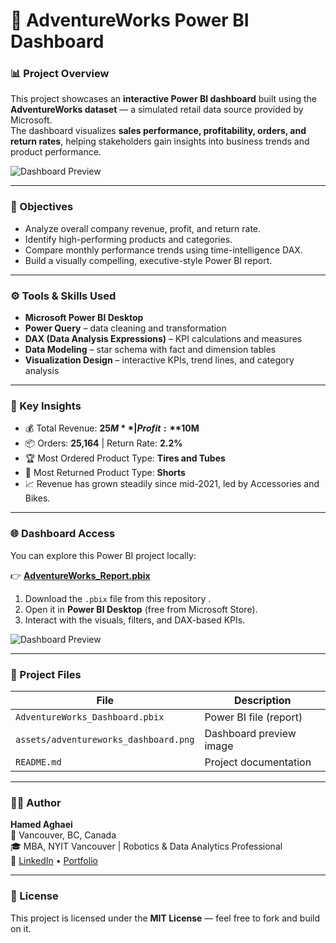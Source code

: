 # 🚀 AdventureWorks Power BI Dashboard

### 📊 Project Overview
This project showcases an **interactive Power BI dashboard** built using the **AdventureWorks dataset** — a simulated retail data source provided by Microsoft.  
The dashboard visualizes **sales performance, profitability, orders, and return rates**, helping stakeholders gain insights into business trends and product performance.

![Dashboard Preview](assets/adventureworks_dashboard.png)

---

### 🧠 Objectives
- Analyze overall company revenue, profit, and return rate.
- Identify high-performing products and categories.
- Compare monthly performance trends using time-intelligence DAX.
- Build a visually compelling, executive-style Power BI report.

---

### ⚙️ Tools & Skills Used
- **Microsoft Power BI Desktop**
- **Power Query** – data cleaning and transformation  
- **DAX (Data Analysis Expressions)** – KPI calculations and measures  
- **Data Modeling** – star schema with fact and dimension tables  
- **Visualization Design** – interactive KPIs, trend lines, and category analysis  

---

### 🧩 Key Insights
- 💰 Total Revenue: **$25M** | Profit: **$10M**  
- 📦 Orders: **25,164** | Return Rate: **2.2%**  
- 🏆 Most Ordered Product Type: **Tires and Tubes**  
- 🔁 Most Returned Product Type: **Shorts**  
- 📈 Revenue has grown steadily since mid-2021, led by Accessories and Bikes.

---

### 🌐 Dashboard Access
You can explore this Power BI project locally:

👉 [**AdventureWorks_Report.pbix**]([assets/AdventureWorks_Report.pbix](https://github.com/hamedaghaei74/adventureworks-powerbi/raw/refs/heads/main/assets/AdventureWorks_Report.pbix))

1. Download the `.pbix` file from this repository .
2. Open it in **Power BI Desktop** (free from Microsoft Store).
3. Interact with the visuals, filters, and DAX-based KPIs.

![Dashboard Preview](assets/adventureworks_dashboard.png)

---

### 🧰 Project Files
| File | Description |
|------|--------------|
| `AdventureWorks_Dashboard.pbix` | Power BI file (report) |
| `assets/adventureworks_dashboard.png` | Dashboard preview image |
| `README.md` | Project documentation |

---

### 👨‍💻 Author
**Hamed Aghaei**  
📍 Vancouver, BC, Canada  
🎓 MBA, NYIT Vancouver | Robotics & Data Analytics Professional  
🔗 [LinkedIn](https://www.linkedin.com/in/hamedaghaei) • [Portfolio](https://github.com/hamedaghaei74)

---

### 📜 License
This project is licensed under the **MIT License** — feel free to fork and build on it.
